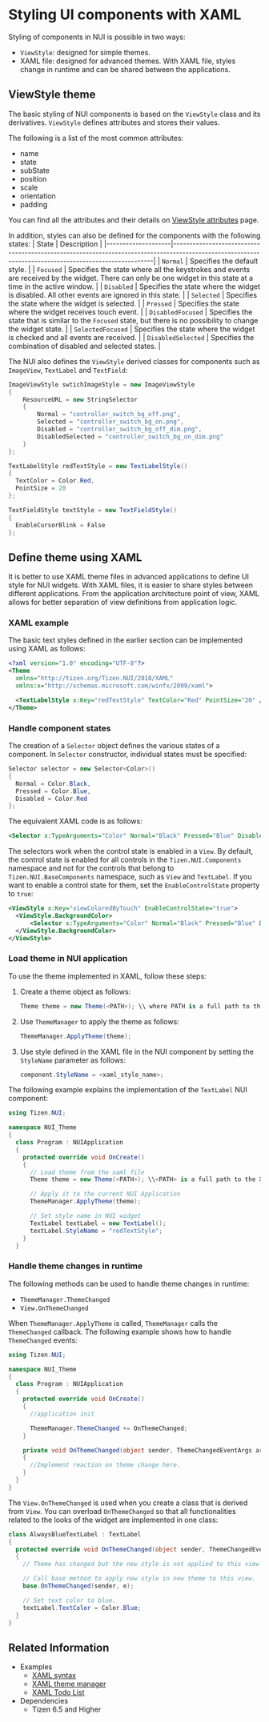 # Styling UI components with XAML
Styling of components in NUI is possible in two ways:
  - `ViewStyle`: designed for simple themes.
  -  XAML file: designed for advanced themes. With XAML file, styles change in runtime and can be shared between the applications.

## ViewStyle theme
The basic styling of NUI components is based on the `ViewStyle` class and its derivatives. `ViewStyle` defines attributes and stores their values. 

The following is a list of the most common attributes:  
- name
- state 
- subState
- position
- scale
- orientation
- padding 

You can find all the attributes and their details on [ViewStyle attributes](https://github.com/Samsung/TizenFX/blob/master/src/Tizen.NUI/src/public/BaseComponents/Style/ViewStyle.cs) page.

In addition, styles can also be defined for the components with the following states:
| State              | Description                                                                                                                                          |
|--------------------|------------------------------------------------------------------------------------------------------------------------------------------------------|
| `Normal`           | Specifies the default style.                                                                                                                         |
| `Focused`          | Specifies the state where all the keystrokes and events are received by the widget. There can only be one widget in this state at a time in the active window. |
| `Disabled`         | Specifies the state where the widget is disabled. All other events are ignored in this state.                                                          |
| `Selected`         | Specifies the state where the widget is selected.                                                                                                      |
| `Pressed`          |  Specifies the state where the widget receives touch event.                                                                                                                                                   |
| `DisabledFocused`  | Specifies the state that is similar to the `Focused` state, but there is no possibility to change the widget state.                                                                        |
| `SelectedFocused`  | Specifies the state where the widget is checked and all events are received.                                                                                            |
| `DisabledSelected` | Specifies the combination of disabled and selected states.                                                                                                       |

The NUI also defines the `ViewStyle` derived classes for components such as `ImageView`, `TextLabel` and `TextField`:

```csharp
ImageViewStyle swtichImageStyle = new ImageViewStyle
{
    ResourceURL = new StringSelector
    {
        Normal = "controller_switch_bg_off.png",
        Selected = "controller_switch_bg_on.png",
        Disabled = "controller_switch_bg_off_dim.png",
        DisabledSelected = "controller_switch_bg_on_dim.png"
    }
};

TextLabelStyle redTextStyle = new TextLabelStyle()
{
  TextColor = Color.Red,
  PointSize = 20
};

TextFieldStyle textStyle = new TextFieldStyle()
{
  EnableCursorBlink = False
};
```

## Define theme using XAML

It is better to use XAML theme files in advanced applications to define UI style for NUI widgets. With XAML files, it is easier to share styles between different applications. From the application architecture point of view, XAML allows for better separation of view definitions from application logic.

### XAML example

 The basic text styles defined in the earlier section can be implemented using XAML as follows:

```xml
<?xml version="1.0" encoding="UTF-8"?>
<Theme
  xmlns="http://tizen.org/Tizen.NUI/2018/XAML"
  xmlns:x="http://schemas.microsoft.com/winfx/2009/xaml">

  <TextLabelStyle x:Key="redTextStyle" TextColor="Red" PointSize="20" />
</Theme>
```

### Handle component states

The creation of a `Selector` object defines the various states of a component. In `Selector` constructor, individual states must be specified:

```csharp
Selector selector = new Selector<Color>()
{
  Normal = Color.Black,
  Pressed = Color.Blue,
  Disabled = Color.Red
};
```

The equivalent XAML code is as follows:

```xml
<Selector x:TypeArguments="Color" Normal="Black" Pressed="Blue" Disabled="Red"/>
```

The selectors work when the control state is enabled in a `View`. By default, the control state is enabled for all controls in the `Tizen.NUI.Components` namespace and not for the controls that belong to `Tizen.NUI.BaseComponents` namespace, such as `View` and `TextLabel`. If you want to enable a control state for them, set the `EnableControlState` property to `true`:

```xml
<ViewStyle x:Key="viewColoredByTouch" EnableControlState="true">
  <ViewStyle.BackgroundColor>
      <Selector x:TypeArguments="Color" Normal="Black" Pressed="Blue" Disabled="Red"/>
  </ViewStyle.BackgroundColor>
</ViewStyle>
```

### Load theme in NUI application

To use the theme implemented in XAML, follow these steps: 

1. Create a theme object as follows:
     ```csharp
    Theme theme = new Theme(<PATH>); \\ where PATH is a full path to the XAML file in a project.
     ```
2. Use `ThemeManager` to apply the theme as follows:
    ```csharp
   ThemeManager.ApplyTheme(theme);
    ```
3. Use style defined in the XAML file in the NUI component by setting the `StyleName` parameter as follows:
    ```csharp
    component.StyleName = <xaml_style_name>;
    ```

The following example explains the implementation of the `TextLabel` NUI component:

```csharp
using Tizen.NUI; 

namespace NUI_Theme
{
  class Program : NUIApplication
  {
    protected override void OnCreate()
    {
      // Load theme from the xaml file
      Theme theme = new Theme(<PATH>); \\<PATH> is a full path to the XAML file in a project.

      // Apply it to the current NUI Application
      ThemeManager.ApplyTheme(theme);

      // Set style name in NUI widget
      TextLabel textLabel = new TextLabel();
      textLabel.StyleName = "redTextStyle";
    }
  }
```

### Handle theme changes in runtime

The following methods can be used to handle theme changes in runtime:

- `ThemeManager.ThemeChanged`
- `View.OnThemeChanged`

When `ThemeManager.ApplyTheme` is called, `ThemeManager` calls the `ThemeChanged` callback. The following example shows how to handle `ThemeChanged` events:

```csharp
using Tizen.NUI;

namespace NUI_Theme
{
  class Program : NUIApplication
  {
    protected override void OnCreate()
    {
      //application init

      ThemeManager.ThemeChanged += OnThemeChanged;
    }

    private void OnThemeChanged(object sender, ThemeChangedEventArgs args) 
    {
      //Implement reaction on theme change here.
    }
  }
}
```

The `View.OnThemeChanged` is used when you create a class that is derived from `View`. You can overload `OnThemeChanged` so that all functionalities related to the looks of the widget are implemented in one class:

```csharp 
class AlwaysBlueTextLabel : TextLabel
{
  protected override void OnThemeChanged(object sender, ThemeChangedEventArgs e)
  {
    // Theme has changed but the new style is not applied to this view yet.

    // Call base method to apply new style in new theme to this view.
    base.OnThemeChanged(sender, e);

    // Set text color to blue.
    textLabel.TextColor = Color.Blue;
  }
}
```

## Related Information
- Examples
  - [XAML syntax](https://github.com/dalihub/nui-demo/blob/master/ThemeExample/docs/NUIXamlStyleSyntax.md)
  - [XAML theme manager](https://github.com/dalihub/nui-demo/tree/master/ThemeExample/Basic1)
  - [XAML Todo List](https://github.com/dalihub/nui-demo/tree/master/ThemeExample/TodoList)
- Dependencies
  -   Tizen 6.5 and Higher
